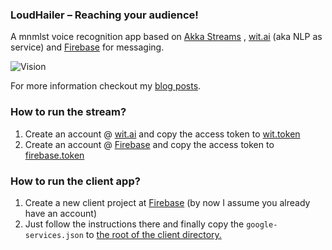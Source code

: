 ### LoudHailer – Reaching your audience!
A mnmlst voice recognition app based on [Akka Streams](http://akka.io) , [wit.ai](https://wit.ai/) (aka NLP as service) and [Firebase](firebase.google.com) for messaging. 

![Vision](http://i.imgur.com/CvWgRl0l.png) 

For more information checkout my [blog posts](http://qabbasi.github.io/articles/2016-09/loudhailer-vision). 

### How to run the stream?
1. Create an account @ [wit.ai](https://wit.ai/) and copy the access token to [wit.token](https://github.com/qabbasi/Loudhailer/blob/master/voice-recognition-stream/src/main/resources/application.conf) 
2. Create an account @ [Firebase](firebase.google.com) and copy the access token to [firebase.token](https://github.com/qabbasi/Loudhailer/blob/master/voice-recognition-stream/src/main/resources/application.conf) 

### How to run the client app?
1. Create a new client project at [Firebase](firebase.google.com) (by now I assume you already have an account)
2. Just follow the instructions there and finally copy the `google-services.json` to [the root of the client directory.](https://github.com/qabbasi/Loudhailer/tree/master/LoudHailerClient) 
